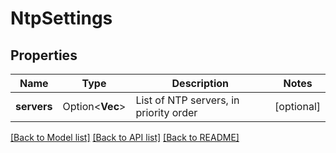 # NtpSettings

## Properties

Name | Type | Description | Notes
------------ | ------------- | ------------- | -------------
**servers** | Option<**Vec<String>**> | List of NTP servers, in priority order | [optional]

[[Back to Model list]](../README.md#documentation-for-models) [[Back to API list]](../README.md#documentation-for-api-endpoints) [[Back to README]](../README.md)



